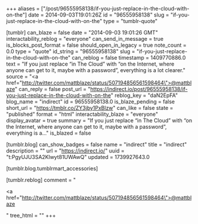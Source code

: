 +++
aliases = ["/post/96555958138/if-you-just-replace-in-the-cloud-with-on-the"]
date = 2014-09-03T19:01:26Z
id = "96555958138"
slug = "if-you-just-replace-in-the-cloud-with-on-the"
type = "tumblr-quote"

[tumblr]
can_blaze = false
date = "2014-09-03 19:01:26 GMT"
interactability_reblog = "everyone"
can_send_in_message = true
is_blocks_post_format = false
should_open_in_legacy = true
note_count = 0.0
type = "quote"
id_string = "96555958138"
slug = "if-you-just-replace-in-the-cloud-with-on-the"
can_reblog = false
timestamp = 1409770886.0
text = "If you just replace &ldquo;in The Cloud&rdquo; with &ldquo;on the Internet, where anyone can get to it, maybe with a password&rdquo;, everything is a lot clearer."
source = "<a href=\"http://twitter.com/mattblaze/status/507194856561598464\">@mattblaze</a>"
can_reply = false
post_url = "https://indirect.io/post/96555958138/if-you-just-replace-in-the-cloud-with-on-the"
reblog_key = "daN2EpFA"
blog_name = "indirect"
id = 96555958138.0
is_blaze_pending = false
short_url = "https://tmblr.co/ZY3jby1PxBlzw"
can_like = false
state = "published"
format = "html"
interactability_blaze = "everyone"
display_avatar = true
summary = "If you just replace “in The Cloud” with “on the Internet, where anyone can get to it, maybe with a password”, everything is a..."
is_blazed = false

[tumblr.blog]
can_show_badges = false
name = "indirect"
title = "indirect"
description = ""
url = "https://indirect.io/"
uuid = "t:PgyUJU3SA2Klwyt81UWAwQ"
updated = 1739927643.0

[tumblr.blog.tumblrmart_accessories]

[tumblr.reblog]
comment = "<p><a href=\"http://twitter.com/mattblaze/status/507194856561598464\">@mattblaze</a></p>"
tree_html = ""
+++
